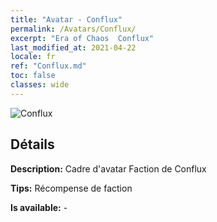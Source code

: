 ```yaml
---
title: "Avatar - Conflux"
permalink: /Avatars/Conflux/
excerpt: "Era of Chaos  Conflux"
last_modified_at: 2021-04-22
locale: fr
ref: "Conflux.md"
toc: false
classes: wide
---
```

 ![Conflux](/images/a/avatarFrame_44.png)

## Détails

 **Description:** Cadre d'avatar Faction de Conflux 

 **Tips:** Récompense de faction 

 **Is available:**  - 

